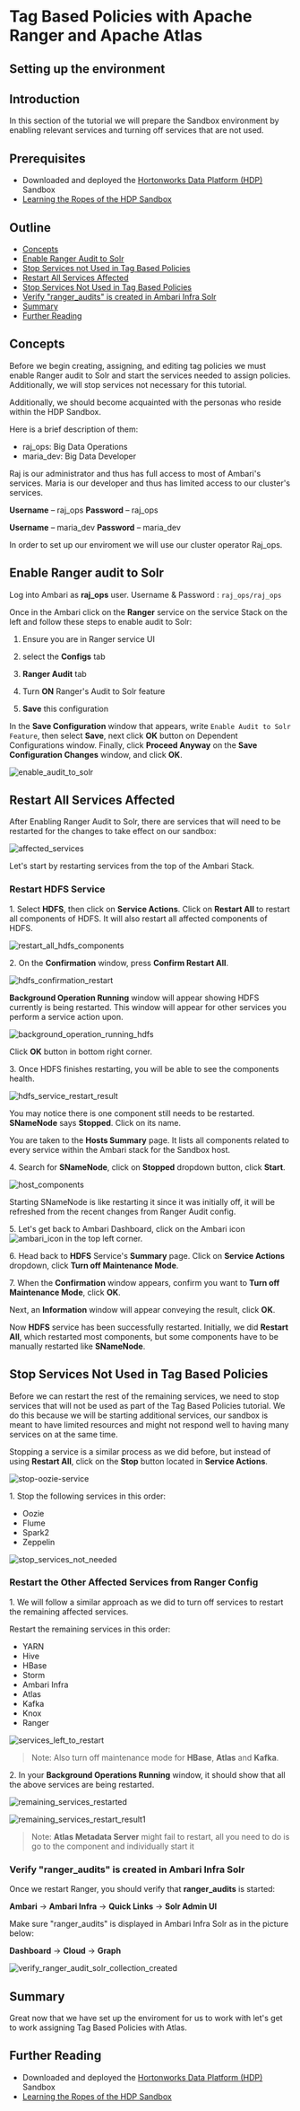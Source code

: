 # Tag Based Policies with Apache Ranger and Apache Atlas

## Setting up the environment

## Introduction

In this section of the tutorial we will prepare the Sandbox environment by enabling relevant services and turning off services that are not used.

## Prerequisites

- Downloaded and deployed the [Hortonworks Data Platform (HDP)](https://hortonworks.com/downloads/#sandbox) Sandbox
- [Learning the Ropes of the HDP Sandbox](https://hortonworks.com/tutorial/learning-the-ropes-of-the-hortonworks-sandbox/)

## Outline

- [Concepts](#concepts)
- [Enable Ranger Audit to Solr](#enable-Ranger-Audit-to-Solr)
- [Stop Services not Used in Tag Based Policies](#stop-services-not-used-in-tag-based-policies)
- [Restart All Services Affected](#restart-all-services-affected)
- [Stop Services Not Used in Tag Based Policies](#stop-services-not-used-in-tag-based-policies)
- [Verify "ranger_audits" is created in Ambari Infra Solr](#verify-"ranger_audits"-is-created-in-ambari-infra-solr)
- [Summary](#summary)
- [Further Reading](#further-reading)

## Concepts

Before we begin creating, assigning, and editing tag policies we must enable Ranger audit to Solr and start the services needed to assign policies. Additionally, we will stop services not necessary for this tutorial.

Additionally, we should become acquainted with the personas who reside within the HDP Sandbox.

Here is a brief description of them:

- raj_ops: Big Data Operations
- maria_dev: Big Data Developer

Raj is our administrator and thus has full access to most of Ambari's services.
Maria is our developer and thus has limited access to our cluster's services.

**Username** – raj_ops
**Password** – raj_ops

**Username** – maria_dev
**Password** – maria_dev

In order to set up our enviroment we will use our cluster operator Raj_ops.

## Enable Ranger audit to Solr

Log into Ambari as **raj_ops** user. Username & Password : `raj_ops/raj_ops`

Once in the Ambari click on the **Ranger** service on the service Stack on the left and follow these steps to enable audit to Solr:

1. Ensure you are in Ranger service UI

2. select the **Configs** tab

3. **Ranger Audit** tab

4. Turn **ON** Ranger's Audit to Solr feature

5. **Save** this configuration

In the **Save Configuration** window that appears, write `Enable Audit to Solr Feature`, then select **Save**, next click **OK** button on Dependent Configurations window.
Finally, click **Proceed Anyway** on the **Save Configuration Changes** window, and click **OK**.

![enable_audit_to_solr](assets/images/activate-ranger-audit-to-solr.png)

## Restart All Services Affected

After Enabling Ranger Audit to Solr, there are services that will need to be restarted for the changes to take effect on our sandbox:

![affected_services](assets/images/affected-services.jpg)

Let's start by restarting services from the top of the Ambari Stack.

### Restart HDFS Service

1\. Select **HDFS**, then click on **Service Actions**. Click on **Restart All** to restart all components of HDFS. It will also restart all affected components of HDFS.

![restart_all_hdfs_components](assets/images/restart-all-hdfs-components.jpg)

2\. On the **Confirmation** window, press **Confirm Restart All**.

![hdfs_confirmation_restart](assets/images/hdfs_confirmation_restart.jpg)

**Background Operation Running** window will appear showing HDFS currently is being restarted. This window will appear for other services you perform a service action upon.

![background_operation_running_hdfs](assets/images/background_operation_running_hdfs.jpg)

Click **OK** button in bottom right corner.

3\. Once HDFS finishes restarting, you will be able to see the components health.

![hdfs_service_restart_result](assets/images/hdfs_service_restart_result.jpg)

You may notice there is one component still needs to be restarted. **SNameNode** says **Stopped**. Click on its name.

You are taken to the **Hosts Summary** page. It lists all components related to every service within the Ambari stack for the Sandbox host.

4\. Search for **SNameNode**, click on **Stopped** dropdown button, click **Start**.

![host_components](assets/images/host_components.jpg)

Starting SNameNode is like restarting it since it was initially off, it will be refreshed from the recent changes from Ranger Audit config.

5\. Let's get back to Ambari Dashboard, click on the Ambari icon ![ambari_icon](assets/images/ambari_icon.jpg) in the top left corner.

6\. Head back to **HDFS** Service's **Summary** page. Click on **Service Actions** dropdown, click **Turn off Maintenance Mode**.

7\. When the **Confirmation** window appears, confirm you want to **Turn off Maintenance Mode**, click **OK**.

Next, an **Information** window will appear conveying the result, click **OK**.

Now **HDFS** service has been successfully restarted. Initially, we did **Restart All**, which restarted most components, but some components have to be manually restarted like **SNameNode**.

## Stop Services Not Used in Tag Based Policies

Before we can restart the rest of the remaining services, we need to stop services that will not be used as part of the Tag Based Policies tutorial. We do this because we will be starting additional services, our sandbox is meant to have limited resources and might not respond well to having many services on at the same time.

Stopping a service is a similar process as we did before, but instead of using **Restart All**, click on the **Stop** button located in **Service Actions**.

![stop-oozie-service](assets/images/stop-oozie-service.jpg)

1\. Stop the following services in this order:

- Oozie
- Flume
- Spark2
- Zeppelin

![stop_services_not_needed](assets/images/stop_services_not_needed.jpg)

### Restart the Other Affected Services from Ranger Config

1\. We will follow a similar approach as we did to turn off services to restart the remaining affected services.

Restart the remaining services in this order:

- YARN
- Hive
- HBase
- Storm
- Ambari Infra
- Atlas
- Kafka
- Knox
- Ranger

![services_left_to_restart](assets/images/services-left-to-restart.jpg)

> Note: Also turn off maintenance mode for **HBase**, **Atlas** and **Kafka**.

2\. In your **Background Operations Running** window, it should show that all the above services are being restarted.

![remaining_services_restarted](assets/images/remaining_services_restarted.jpg)

![remaining_services_restart_result1](assets/images/remaining_services_restart_result1.jpg)

> Note: **Atlas Metadata Server** might fail to restart, all you need to do is go to the component and individually start it

### Verify "ranger_audits" is created in Ambari Infra Solr

Once we restart Ranger, you should verify that **ranger_audits** is started:

**Ambari** -> **Ambari Infra** -> **Quick Links** -> **Solr Admin UI**

Make sure "ranger_audits" is displayed in Ambari Infra Solr as in the picture below:

**Dashboard** -> **Cloud** -> **Graph**

![verify_ranger_audit_solr_collection_created](assets/images/verify-ranger-audit-solr-collection-created.jpg)

## Summary

Great now that we have set up the enviroment for us to work with let's get to work assigning Tag Based Policies with Atlas.

## Further Reading

- Downloaded and deployed the [Hortonworks Data Platform (HDP)](https://hortonworks.com/downloads/#sandbox) Sandbox
- [Learning the Ropes of the HDP Sandbox](https://hortonworks.com/tutorial/learning-the-ropes-of-the-hortonworks-sandbox/)